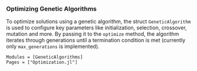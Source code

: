 ### Optimizing Genetic Algorithms

To optimize solutions using a genetic algorithm, the struct `GeneticAlgorithm` is used to configure key parameters like initialization, selection, crossover, mutation and more. By passing it to the `optimize` method, the algorithm iterates through generations until a termination condition is met (currently only `max_generations` is implemented).

```@autodocs
Modules = [GeneticAlgorithms]
Pages = ["Optimization.jl"]
```